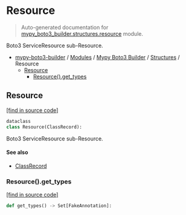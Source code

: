 # Resource

> Auto-generated documentation for [mypy_boto3_builder.structures.resource](https://github.com/vemel/mypy_boto3_builder/blob/master/mypy_boto3_builder/structures/resource.py) module.

Boto3 ServiceResource sub-Resource.

- [mypy-boto3-builder](../../README.md#mypy_boto3_builder) / [Modules](../../MODULES.md#mypy-boto3-builder-modules) / [Mypy Boto3 Builder](../index.md#mypy-boto3-builder) / [Structures](index.md#structures) / Resource
    - [Resource](#resource)
        - [Resource().get_types](#resourceget_types)

## Resource

[[find in source code]](https://github.com/vemel/mypy_boto3_builder/blob/master/mypy_boto3_builder/structures/resource.py#L14)

```python
dataclass
class Resource(ClassRecord):
```

Boto3 ServiceResource sub-Resource.

#### See also

- [ClassRecord](class_record.md#classrecord)

### Resource().get_types

[[find in source code]](https://github.com/vemel/mypy_boto3_builder/blob/master/mypy_boto3_builder/structures/resource.py#L32)

```python
def get_types() -> Set[FakeAnnotation]:
```
